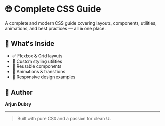 # 🌐 Complete CSS Guide

A complete and modern CSS guide covering layouts, components, utilities, animations, and best practices — all in one place.

## 📂 What's Inside

- ✅ Flexbox & Grid layouts
- 🎨 Custom styling utilities
- 🧩 Reusable components
- 💫 Animations & transitions
- 📱 Responsive design examples

## 👤 Author

**Arjun Dubey**

---

> Built with pure CSS and a passion for clean UI.
